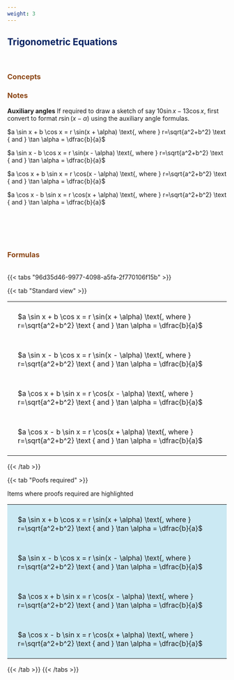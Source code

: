 ```yaml
---
weight: 3
---
```


## <span style="color:RGB(0,32,96"> Trigonometric Equations </span> 
<br>

### <span style="color:RGB(139,69,19)">  Concepts </span>




### <span style="color:RGB(139,69,19)">  Notes </span>

**Auxiliary angles**
If required to draw a sketch of say $10 \sin x - 13 \cos x$, first convert to format $r\sin(x-\alpha)$ using the auxiliary angle formulas.


$a \sin x + b \cos x = r \sin(x + \alpha) \text{, where } r=\sqrt{a^2+b^2} \text { and } \tan \alpha = \dfrac{b}{a}$

$a \sin x - b \cos x = r \sin(x - \alpha) \text{, where } r=\sqrt{a^2+b^2} \text { and } \tan \alpha = \dfrac{b}{a}$

$a \cos x + b \sin x = r \cos(x - \alpha) \text{, where } r=\sqrt{a^2+b^2} \text { and } \tan \alpha = \dfrac{b}{a}$

$a \cos x - b \sin x = r \cos(x + \alpha) \text{, where } r=\sqrt{a^2+b^2} \text { and } \tan \alpha = \dfrac{b}{a}$

<BR><BR>



<br>


###  <span style="color:RGB(139,69,19)"> Formulas </span>
<br>
{{< tabs "96d35d46-9977-4098-a5fa-2f770106f15b" >}}

{{< tab "Standard view" >}}

<style type="text/css">
#T_8d3f2 th.col_heading {
  text-align: left;
  font-size: 1em;
}
#T_8d3f2 td {
  text-align: left;
  font-size: 1em;
  padding: 1.5em;
}
</style>
<table id="T_8d3f2">
  <thead>
  </thead>
  <tbody>
    <tr>
      <td id="T_8d3f2_row0_col0" class="data row0 col0" >$a \sin x + b \cos x = r \sin(x + \alpha) \text{, where } r=\sqrt{a^2+b^2} \text { and } \tan \alpha = \dfrac{b}{a}$</td>
    </tr>
    <tr>
      <td id="T_8d3f2_row1_col0" class="data row1 col0" >$a \sin x - b \cos x = r \sin(x - \alpha) \text{, where } r=\sqrt{a^2+b^2} \text { and } \tan \alpha = \dfrac{b}{a}$</td>
    </tr>
    <tr>
      <td id="T_8d3f2_row2_col0" class="data row2 col0" >$a \cos x + b \sin x = r \cos(x - \alpha) \text{, where } r=\sqrt{a^2+b^2} \text { and } \tan \alpha = \dfrac{b}{a}$</td>
    </tr>
    <tr>
      <td id="T_8d3f2_row3_col0" class="data row3 col0" >$a \cos x - b \sin x = r \cos(x + \alpha) \text{, where } r=\sqrt{a^2+b^2} \text { and } \tan \alpha = \dfrac{b}{a}$</td>
    </tr>
  </tbody>
</table>
{{< /tab >}}

{{< tab "Poofs required" >}}

Items where proofs required are highlighted 
<br>
<style type="text/css">
#T_3e40d th.col_heading {
  text-align: left;
  font-size: 1em;
}
#T_3e40d td {
  text-align: left;
  font-size: 1em;
  padding: 1.5em;
}
#T_3e40d_row0_col0, #T_3e40d_row1_col0, #T_3e40d_row2_col0, #T_3e40d_row3_col0 {
  background-color: rgba(0,150,200, 0.2);
}
</style>
<table id="T_3e40d">
  <thead>
  </thead>
  <tbody>
    <tr>
      <td id="T_3e40d_row0_col0" class="data row0 col0" >$a \sin x + b \cos x = r \sin(x + \alpha) \text{, where } r=\sqrt{a^2+b^2} \text { and } \tan \alpha = \dfrac{b}{a}$</td>
    </tr>
    <tr>
      <td id="T_3e40d_row1_col0" class="data row1 col0" >$a \sin x - b \cos x = r \sin(x - \alpha) \text{, where } r=\sqrt{a^2+b^2} \text { and } \tan \alpha = \dfrac{b}{a}$</td>
    </tr>
    <tr>
      <td id="T_3e40d_row2_col0" class="data row2 col0" >$a \cos x + b \sin x = r \cos(x - \alpha) \text{, where } r=\sqrt{a^2+b^2} \text { and } \tan \alpha = \dfrac{b}{a}$</td>
    </tr>
    <tr>
      <td id="T_3e40d_row3_col0" class="data row3 col0" >$a \cos x - b \sin x = r \cos(x + \alpha) \text{, where } r=\sqrt{a^2+b^2} \text { and } \tan \alpha = \dfrac{b}{a}$</td>
    </tr>
  </tbody>
</table>
{{< /tab >}}
{{< /tabs >}}